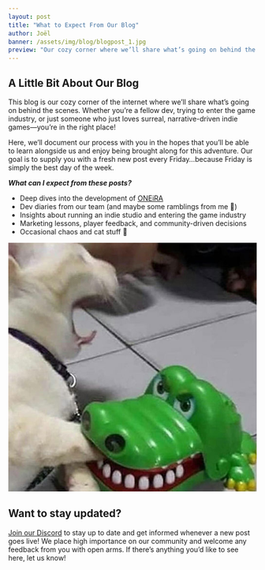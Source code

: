 ```yaml
---
layout: post
title: "What to Expect From Our Blog"
author: Joël
banner: /assets/img/blog/blogpost_1.jpg
preview: "Our cozy corner where we’ll share what’s going on behind the scenes."
---
```

<h2 class="post-heading">A Little Bit About Our Blog</h2>

This blog is our cozy corner of the internet where we’ll share what’s going on behind the scenes. Whether you’re a fellow dev, trying to enter the game industry, or just someone who just loves surreal, narrative-driven indie games—you’re in the right place!

Here, we’ll document our process with you in the hopes that you’ll be able to learn alongside us and enjoy being brought along for this adventure. Our goal is to supply you with a fresh new post every Friday…because Friday is simply the best day of the week.

***What can I expect from these posts?***

- Deep dives into the development of <a class="post-link" href="https://dreammatterlabs.com/">ONEiRA</a>
- Dev diaries from our team (and maybe some ramblings from me 👀)
- Insights about running an indie studio and entering the game industry
- Marketing lessons, player feedback, and community-driven decisions
- Occasional chaos and cat stuff 🐾

<img class="img-fluid post-image w-50" src="/assets/img/blog/cat.jpg">

<h2 class="post-heading">Want to stay updated?</h2>

<a class="post-link" href="https://discord.gg/XAYvJhkkqE">Join our Discord</a> to stay up to date and get informed whenever a new post goes live! We place high importance on our community and welcome any feedback from you with open arms. If there’s anything you’d like to see here, let us know!